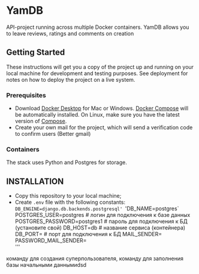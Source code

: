 # YamDB

API-project running across multiple Docker containers.
YamDB allows you to leave reviews, ratings and comments on creation


## Getting Started

These instructions will get you a copy of the project up and running on your local machine for development and testing purposes.
See deployment for notes on how to deploy the project on a live system.

### Prerequisites

* Download [Docker Desktop](https://www.docker.com/products/docker-desktop) for Mac or Windows. [Docker Compose](https://docs.docker.com/compose/) will be automatically installed. On Linux, make sure you have the latest version of [Compose](https://docs.docker.com/compose/install/).
* Create your own mail for the project, which will send a verification code to confirm users (Better gmail) 

### Containers

The stack uses Python and Postgres for storage.

## INSTALLATION

- Copy this repository to your local machine;
- Create `.env` file with the following constants:
    `DB_ENGINE=django.db.backends.postgresql'
    `'DB_NAME=postgres`
      POSTGRES_USER=postgres # логин для подключения к базе данных
      POSTGRES_PASSWORD=postgres1 # пароль для подключения к БД (установите свой)
      DB_HOST=db # название сервиса (контейнера)
      DB_PORT=   # порт для подключения к БД
      MAIL_SENDER=
      PASSWORD_MAIL_SENDER=                                    
  '''

команду для создания суперпользователя,
команду для заполнения базы начальными даннымиdsd

